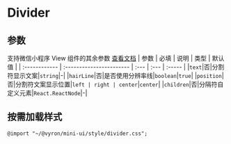 # Divider

## 参数

支持微信小程序 View 组件的其余参数 [查看文档](https://developers.weixin.qq.com/miniprogram/dev/component/view.html) | 参数 | 必填 | 说明 | 类型 | 默认值 | | :------------ | :----------------------- | :--- | :--- | :----- | |`text`|否|分割符显示文案|`string`|-| |`hairLine`|否|是否使用分辨率线|`boolean`|`true`| |`position`|否|分割符文案显示位置|`left | right | center`|`center`| |`children`|否|分隔符自定义元素|`React.ReactNode`|-|

## 按需加载样式

```less
@import "~/@vyron/mini-ui/style/divider.css";
```
